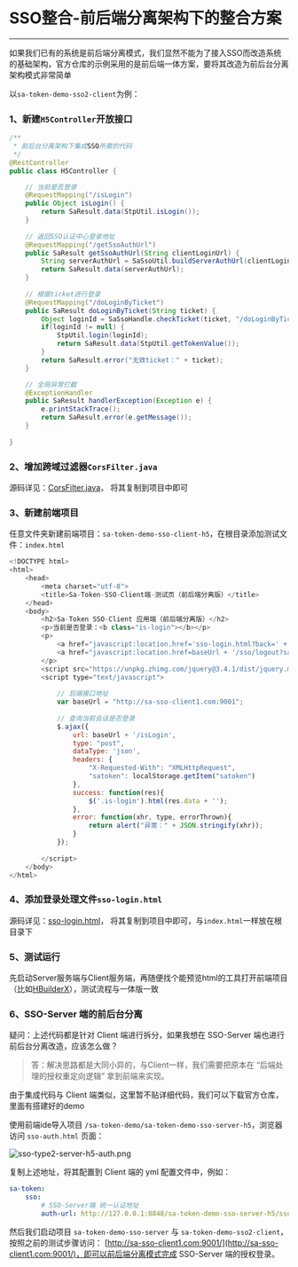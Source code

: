 # SSO整合-前后端分离架构下的整合方案

---

如果我们已有的系统是前后端分离模式，我们显然不能为了接入SSO而改造系统的基础架构，官方仓库的示例采用的是前后端一体方案，要将其改造为前后台分离架构模式非常简单

以`sa-token-demo-sso2-client`为例：

### 1、新建`H5Controller`开放接口
``` java
/**
 * 前后台分离架构下集成SSO所需的代码 
 */
@RestController
public class H5Controller {

	// 当前是否登录 
	@RequestMapping("/isLogin")
	public Object isLogin() {
		return SaResult.data(StpUtil.isLogin());
	}
	
	// 返回SSO认证中心登录地址 
	@RequestMapping("/getSsoAuthUrl")
	public SaResult getSsoAuthUrl(String clientLoginUrl) {
		String serverAuthUrl = SaSsoUtil.buildServerAuthUrl(clientLoginUrl, "");
		return SaResult.data(serverAuthUrl);
	}
	
	// 根据ticket进行登录 
	@RequestMapping("/doLoginByTicket")
	public SaResult doLoginByTicket(String ticket) {
		Object loginId = SaSsoHandle.checkTicket(ticket, "/doLoginByTicket");
		if(loginId != null) {
			StpUtil.login(loginId);
			return SaResult.data(StpUtil.getTokenValue());
		}
		return SaResult.error("无效ticket：" + ticket); 
	}

	// 全局异常拦截 
	@ExceptionHandler
	public SaResult handlerException(Exception e) {
		e.printStackTrace(); 
		return SaResult.error(e.getMessage());
	}
	
}
```

### 2、增加跨域过滤器`CorsFilter.java`
源码详见：[CorsFilter.java](https://gitee.com/dromara/sa-token/tree/master/sa-token-demo/sa-token-demo-sso2-client/src/main/java/com/pj/h5/CorsFilter.java)，
将其复制到项目中即可 

### 3、新建前端项目 
任意文件夹新建前端项目：`sa-token-demo-sso-client-h5`，在根目录添加测试文件：`index.html`
``` js
<!DOCTYPE html>
<html>
	<head>
		<meta charset="utf-8">
		<title>Sa-Token-SSO-Client端-测试页（前后端分离版）</title>
	</head>
	<body>
		<h2>Sa-Token SSO-Client 应用端（前后端分离版）</h2>
		<p>当前是否登录：<b class="is-login"></b></p>
		<p>
			<a href="javascript:location.href='sso-login.html?back=' + encodeURIComponent(location.href);">登录</a>
			<a href="javascript:location.href=baseUrl + '/sso/logout?satoken=' + localStorage.satoken + '&back=' + encodeURIComponent(location.href);">注销</a>
		</p>
		<script src="https://unpkg.zhimg.com/jquery@3.4.1/dist/jquery.min.js"></script>
		<script type="text/javascript">
		
			// 后端接口地址 
			var baseUrl = "http://sa-sso-client1.com:9001";
				
			// 查询当前会话是否登录 
			$.ajax({
				url: baseUrl + '/isLogin',
				type: "post", 
				dataType: 'json',
				headers: {
					"X-Requested-With": "XMLHttpRequest",
					"satoken": localStorage.getItem("satoken")
				},
				success: function(res){
					$('.is-login').html(res.data + '');
				},
				error: function(xhr, type, errorThrown){
					return alert("异常：" + JSON.stringify(xhr));
				}
			});
			
		</script>
	</body>
</html>
```

### 4、添加登录处理文件`sso-login.html`
源码详见：[sso-login.html](https://gitee.com/dromara/sa-token/tree/master/sa-token-demo/sa-token-demo-sso-client-h5/sso-login.html)，
将其复制到项目中即可，与`index.html`一样放在根目录下 


### 5、测试运行
先启动Server服务端与Client服务端，再随便找个能预览html的工具打开前端项目（比如[HBuilderX](https://www.dcloud.io/hbuilderx.html)），测试流程与一体版一致 


### 6、SSO-Server 端的前后台分离
疑问：上述代码都是针对 Client 端进行拆分，如果我想在 SSO-Server 端也进行前后台分离改造，应该怎么做？

> 答：解决思路都是大同小异的，与Client一样，我们需要把原本在 “后端处理的授权重定向逻辑” 拿到前端来实现。

由于集成代码与 Client 端类似，这里暂不贴详细代码，我们可以下载官方仓库，里面有搭建好的demo

使用前端ide导入项目 `/sa-token-demo/sa-token-demo-sso-server-h5`，浏览器访问 `sso-auth.html` 页面：

![sso-type2-server-h5-auth.png](https://oss.dev33.cn/sa-token/doc/sso/sso-type2-server-h5-auth.png 's-w-sh')

复制上述地址，将其配置到 Client 端的 yml 配置文件中，例如：

``` yml
sa-token:
    sso: 
		# SSO-Server端 统一认证地址 
	    auth-url: http://127.0.0.1:8848/sa-token-demo-sso-server-h5/sso-auth.html
```

然后我们启动项目 `sa-token-demo-sso-server` 与 `sa-token-demo-sso2-client`，按照之前的测试步骤访问：
[http://sa-sso-client1.com:9001/](http://sa-sso-client1.com:9001/)，即可以前后端分离模式完成 SSO-Server 端的授权登录。

